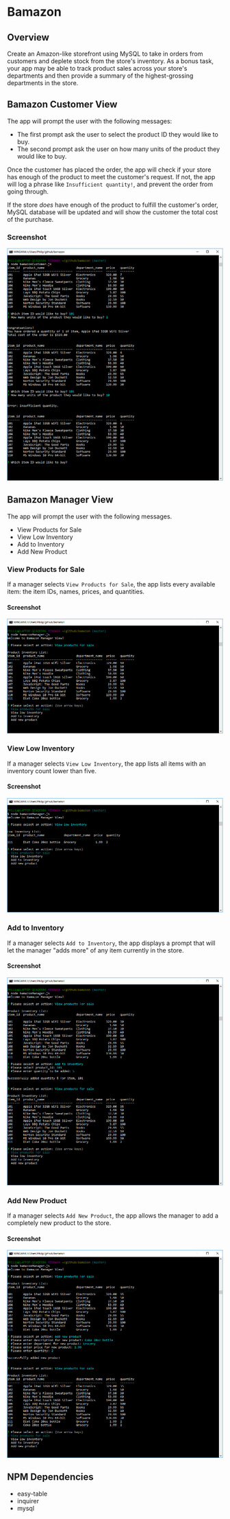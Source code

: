 # Bamazon

## Overview

Create an Amazon-like storefront using MySQL to take in orders from customers and deplete stock from the store's inventory.  As a bonus task, your app may be able to track product sales across your store's departments and then provide a summary of the highest-grossing departments in the store.

## Bamazon Customer View

The app will prompt the user with the following messages:
* The first prompt ask the user to select the product ID they would like to buy.
* The second prompt ask the user on how many units of the product they would like to buy.

Once the customer has placed the order, the app will check if your store has enough of the product to meet the customer's request. If not, the app will log a phrase like `Insufficient quantity!`, and prevent the order from going through.

If the store _does_ have enough of the product to fulfill the customer's order, MySQL database will be updated and will show the customer the total cost of the purchase. 

### Screenshot
![Screenshot](images/screen1.jpg)

## Bamazon Manager View

The app will prompt the user with the following messages.
* View Products for Sale
* View Low Inventory
* Add to Inventory
* Add New Product

### View Products for Sale

If a manager selects `View Products for Sale`, the app lists every available item: the item IDs, names, prices, and quantities.

#### Screenshot
![Screenshot](images/manager_view_products.jpg)

### View Low Inventory

If a manager selects `View Low Inventory`, the app lists all items with an inventory count lower than five.

#### Screenshot
![Screenshot](images/manager_view_low_inv.jpg)

### Add to Inventory

If a manager selects `Add to Inventory`, the app displays a prompt that will let the manager "adds more" of any item currently in the store.

#### Screenshot
![Screenshot](images/manager_add_inv.jpg)

### Add New Product

If a manager selects `Add New Product`, the app allows the manager to add a completely new product to the store.

#### Screenshot
![Screenshot](images/manager_add_new_prod.jpg)

## NPM Dependencies
* easy-table
* inquirer
* mysql
